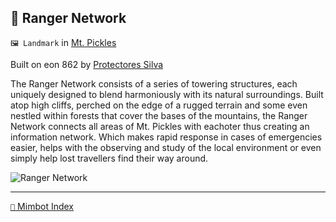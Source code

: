 ## 🔭 Ranger Network

`🖼️ Landmark` in [Mt. Pickles](<https://zeithalt.github.io/r/mt_pickles.html>)

Built on eon 862 by [Protectores Silva](<https://zeithalt.github.io/r/protectores_silva.html>)

The Ranger Network consists of a series of towering structures, each uniquely designed to blend harmoniously with its natural surroundings. Built atop high cliffs, perched on the edge of a rugged terrain and some even nestled within forests that cover the bases of the mountains, the Ranger Network connects all areas of Mt. Pickles with eachoter thus creating an information network. Which makes rapid response in cases of emergencies easier, helps with the observing and study of the local environment or even simply help lost travellers find their way around.

![Ranger Network](https://zeithalt.github.io/r/i/ranger_network.png)

-----
[`📑` Mimbot Index](<https://zeithalt.github.io/r/#c5a0>)
<!---
keywords:  
aliases: 
-->